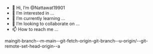 - 👋 Hi, I’m @Nattawat19901
- 👀 I’m interested in ...
- 🌱 I’m currently learning ...
- 💞️ I’m looking to collaborate on ...
- 📫 How to reach me ...

<!---
Nattawat19901/Nattawat19901 is a ✨ special ✨ repository because its `README.md` (this file) appears on your GitHub profile.
You can click the Preview link to take a look at your changes.
--->
maingit-branch--m-main-<BRANCH>-git-fetch-origin-git-branch--u-origin/<BRANCH>-<BRANCH>-git-remote-set-head-origin--a
